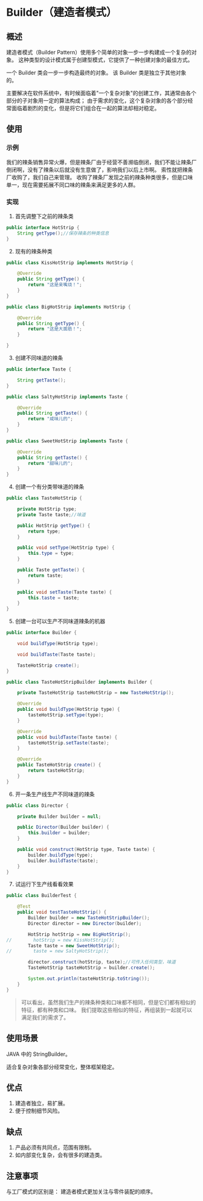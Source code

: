 # Builder（建造者模式） #

## 概述 ##

建造者模式（Builder Pattern）使用多个简单的对象一步一步构建成一个复杂的对象。
这种类型的设计模式属于创建型模式，它提供了一种创建对象的最佳方式。

一个 Builder 类会一步一步构造最终的对象。 该 Builder 类是独立于其他对象的。

主要解决在软件系统中，有时候面临着"一个复杂对象"的创建工作，其通常由各个部分的子对象用一定的算法构成；
由于需求的变化，这个复杂对象的各个部分经常面临着剧烈的变化，但是将它们组合在一起的算法却相对稳定。

## 使用 ##

### 示例 ###

我们的辣条销售异常火爆，但是辣条厂由于经营不善濒临倒闭，我们不能让辣条厂倒闭啊，没有了辣条以后就没有生意做了，影响我们以后上市啊。
索性就把辣条厂收购了，我们自己来管理。 收购了辣条厂发现之前的辣条种类很多，但是口味单一，现在需要拓展不同口味的辣条来满足更多的人群。

### 实现 ###

1. 首先调整下之前的辣条类

```Java
public interface HotStrip {
    String getType();//保存辣条的种类信息
}
```

2. 现有的辣条种类

```Java
public class KissHotStrip implements HotStrip {

    @Override
    public String getType() {
        return "这是亲嘴烧！";
    }
}
```

```Java
public class BigHotStrip implements HotStrip {

    @Override
    public String getType() {
        return "这是大面筋！";
    }

}
```

3. 创建不同味道的辣条

```Java
public interface Taste {

    String getTaste();
}
```

```Java
public class SaltyHotStrip implements Taste {

    @Override
    public String getTaste() {
        return "咸味儿的";
    }
}
```

```Java
public class SweetHotStrip implements Taste {

    @Override
    public String getTaste() {
        return "甜味儿的";
    }
}
```

4. 创建一个有分类带味道的辣条

```Java
public class TasteHotStrip {

    private HotStrip type;
    private Taste taste;//味道

    public HotStrip getType() {
        return type;
    }

    public void setType(HotStrip type) {
        this.type = type;
    }

    public Taste getTaste() {
        return taste;
    }

    public void setTaste(Taste taste) {
        this.taste = taste;
    }
}
```

5. 创建一台可以生产不同味道辣条的机器

```Java
public interface Builder {

    void buildType(HotStrip type);

    void buildTaste(Taste taste);

    TasteHotStrip create();
}
```

```Java
public class TasteHotStripBuilder implements Builder {

    private TasteHotStrip tasteHotStrip = new TasteHotStrip();

    @Override
    public void buildType(HotStrip type) {
        tasteHotStrip.setType(type);
    }

    @Override
    public void buildTaste(Taste taste) {
        tasteHotStrip.setTaste(taste);
    }

    @Override
    public TasteHotStrip create() {
        return tasteHotStrip;
    }
}
```

6. 开一条生产线生产不同味道的辣条

```Java
public class Director {

    private Builder builder = null;

    public Director(Builder builder) {
        this.builder = builder;
    }

    public void construct(HotStrip type, Taste taste) {
        builder.buildType(type);
        builder.buildTaste(taste);
    }
}
```

7. 试运行下生产线看看效果

```Java
public class BuilderTest {

    @Test
    public void testTasteHotStrip() {
        Builder builder = new TasteHotStripBuilder();
        Director director = new Director(builder);

        HotStrip hotStrip = new BigHotStrip();
//        hotStrip = new KissHotStrip();
        Taste taste = new SweetHotStrip();
//        taste = new SaltyHotStrip();

        director.construct(hotStrip, taste);//可传入任何类型，味道
        TasteHotStrip tasteHotStrip = builder.create();

        System.out.println(tasteHotStrip.toString());
    }
}
```

> 可以看出，虽然我们生产的辣条种类和口味都不相同，但是它们都有相似的特征，都有种类和口味。
> 我们提取这些相似的特征，再组装到一起就可以满足我们的需求了。

## 使用场景 ##

JAVA 中的 StringBuilder。

适合复杂对象各部分经常变化，整体框架稳定。

## 优点 ##

1. 建造者独立，易扩展。
2. 便于控制细节风险。

## 缺点 ##

1. 产品必须有共同点，范围有限制。
2. 如内部变化复杂，会有很多的建造类。

## 注意事项 ##

与工厂模式的区别是： 建造者模式更加关注与零件装配的顺序。